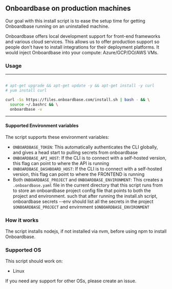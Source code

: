 
## Onboardbase on production machines

Our goal with this install script is to ease the setup time for getting Onboardbase running on an uninstalled machine.

Onboardbase offers local development support for front-end frameworks and various cloud services. This allows us to offer production support so people don't have to install integrations for their deployment platforms. It would inject Onboardbase into your compute: Azure/GCP/DO/AWS VMs.

### Usage
---
```bash

# apt-get upgrade && apt-get update -y && apt-get install -y curl
# yum install curl

curl -Ss https://files.onboardbase.com/install.sh | bash - && \
  source ~/.bashrc && \
  onboardbase -v
```
---

#### Supported Environment variables
The script supports these environment variables:
- `ONBOARDBASE_TOKEN`: This automatically authenticates the CLI globally, and gives a head start to pulling secrets from onboardbase
- `ONBOARDBASE_API_HOST`: If the CLI is to connect with a self-hosted version, this flag can point to where the API is running
- `ONBOARDBASE_DASHBOARD_HOST`: If the CLI is to connect with a self-hosted version, this flag can point to where the FRONTEND is running
- Both `ONBOARDBASE_PROJECT` and `ONBOARDBASE_ENVIRONMENT`: This creates a `.onboardbase.yaml` file in the current directory that this script runs from to store an onboardbase project config file that points to both the project and environment. such that after running the install.sh script, onboardbase secrets --env should list all the secrets in the project `$ONBOARDBASE_PROJECT` and envirnment `$ONBOARDBASE_ENVIRONMENT`

### How it works
The script installs nodejs, if not installed via nvm, before using npm to install Onboardbase.

### Supported OS
This script should work on:
- Linux

If you need any support for other OSs, please create an issue.
